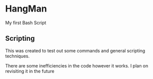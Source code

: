 # HangMan
My first Bash Script

## Scripting
This was created to test out some commands and general scripting techniques. 

There are some inefficiencies in the code however it works. I plan on revisiting it in the future
